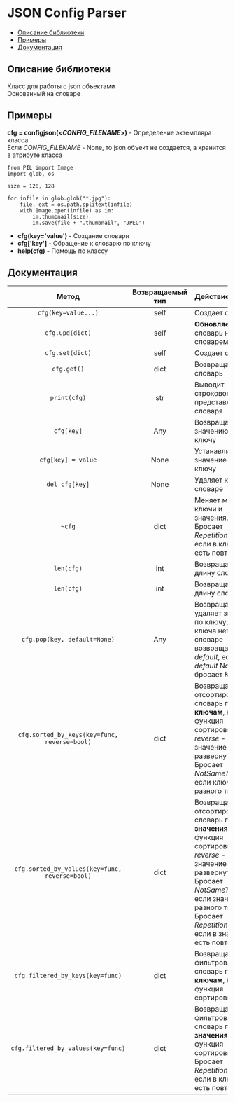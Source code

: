 # JSON Config Parser
* [Описание библиотеки](#chapter-0)
* [Примеры](#chapter-1)
* [Документация](#chapter-2)

<a id="chapter-0"></a>
## Описание библиотеки
Класс для работы с json объектами\
Основанный на словаре

<a id="chapter-1"></a>
## Примеры
**cfg = configjson(<_CONFIG_FILENAME_>)** - Определение экземпляра класса\
Если _CONFIG_FILENAME_ - None, то json объект не создается, а хранится в атрибуте класса


    from PIL import Image
    import glob, os

    size = 128, 128

    for infile in glob.glob("*.jpg"):
        file, ext = os.path.splitext(infile)
        with Image.open(infile) as im:
            im.thumbnail(size)
            im.save(file + ".thumbnail", "JPEG")
            
- **cfg(key='value')** - Создание словаря
- **cfg['key']** - Обращение к словарю по ключу
- **help(cfg)** - Помощь по классу

<a id="chapter-2"></a>
## Документация
| Метод                                          | Возвращаемый тип   | Действие                 
| :-------------:                                | :----------------:  |:------------
| `cfg(key=value...)`                            | self               | Создает словарь             
| `cfg.upd(dict)`                                | self               | **Обновляет** словарь новым словарем   
| `cfg.set(dict)`                                | self               | Создает словарь             
| `cfg.get()`                                    | dict               | Возвращает словарь
| `print(cfg)`                                   | str                | Выводит строковое представление словаря
| `cfg[key]`                                     | Any                | Возвращает значению по ключу
| `cfg[key] = value`                             | None               | Устанавливает значение по ключу
| `del cfg[key]`                                 | None               | Удаляет ключ в словаре
| `~cfg`                                         | dict               | Меняет местами ключи и значения. Бросает _RepetitionsError_, если в ключах есть повторения
| `len(cfg)`                                     | int                | Возвращает длину словаря
| `len(cfg)`                                     | int                | Возвращает длину словаря
| `cfg.pop(key, default=None)`                   | Any                | Возвращает и удаляет значение по ключу, если ключа нет в словаре возвращает _default_, если _default_ None, бросает _KeyError_
| `cfg.sorted_by_keys(key=func, reverse=bool)`   | dict               | Возвращает отсортированный словарь по **ключам**, _key_ - функция сортировки, _reverse_ - булево значение развернутости. Бросает _NotSameTypeError_ если ключи разного типа
| `cfg.sorted_by_values(key=func, reverse=bool)` | dict               | Возвращает отсортированный словарь по **значениям**, _key_ - функция сортировки, _reverse_ - булево значение развернутости. Бросает _NotSameTypeError_ если значения разного типа, Бросает _RepetitionsError_, если в значениях есть повторения
| `cfg.filtered_by_keys(key=func)`               | dict               | Возвращает фильтрованный словарь по **ключам**, _key_ - функция сортировки
| `cfg.filtered_by_values(key=func)`             | dict               | Возвращает фильтрованный словарь по **значениям**, _key_ - функция сортировки. Бросает _RepetitionsError_, если в ключах есть повторения


